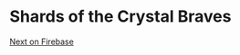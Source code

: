 # Shards of the Crystal Braves

[Next on Firebase](https://itnext.io/deploying-next-js-app-to-firebase-functions-eb473791d79e)